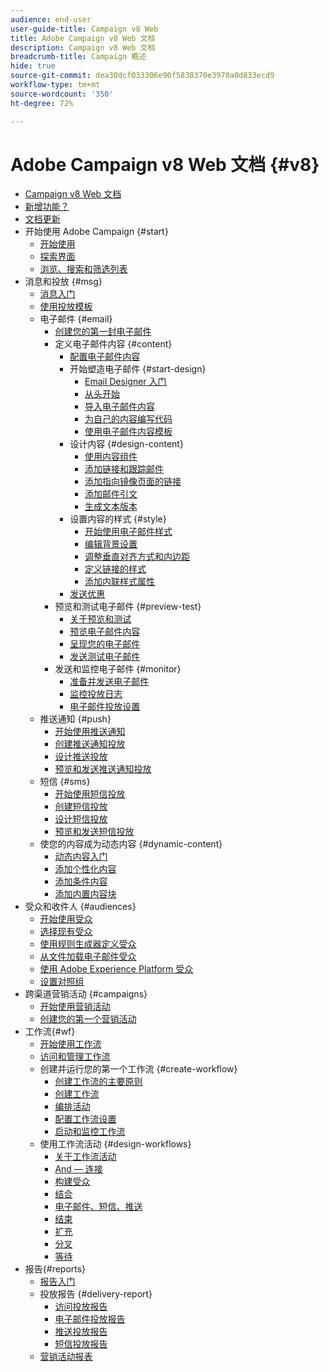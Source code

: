 ```yaml
---
audience: end-user
user-guide-title: Campaign v8 Web
title: Adobe Campaign v8 Web 文档
description: Campaign v8 Web 文档
breadcrumb-title: Campaign 概述
hide: true
source-git-commit: dea30dcf033306e90f5838370e3970a0d833ecd9
workflow-type: tm+mt
source-wordcount: '350'
ht-degree: 72%

---
```



# Adobe Campaign v8 Web 文档 {#v8}

+ [Campaign v8 Web 文档](campaign-web-home.md)
+ [新增功能？](rn/whats-new.md)
+ [文档更新](rn/documentation-updates.md)
+ 开始使用 Adobe Campaign {#start}
   + [开始使用](get-started/get-started.md)
   + [探索界面](get-started/user-interface.md)
   + [浏览、搜索和筛选列表](get-started/list-filters.md)
+ 消息和投放 {#msg}
   + [消息入门](msg/gs-messages.md)
   + [使用投放模板](msg/delivery-template.md)
   + 电子邮件 {#email}
      + [创建您的第一封电子邮件](email/create-email.md)
      + 定义电子邮件内容 {#content}
         + [配置电子邮件内容](content/edit-content.md)
         + 开始塑造电子邮件 {#start-design}
            + [Email Designer 入门](content/get-started-email-designer.md)
            + [从头开始](content/create-email-content.md)
            + [导入电子邮件内容](content/existing-content.md)
            + [为自己的内容编写代码](content/code-content.md)
            + [使用电子邮件内容模板](content/email-sample-templates.md)
         + 设计内容 {#design-content}
            + [使用内容组件](content/content-components.md)
            + [添加链接和跟踪邮件](content/message-tracking.md)
            + [添加指向镜像页面的链接](content/mirror-page.md)
            + [添加邮件引文](content/preheader.md)
            + [生成文本版本](content/text-version-email.md)
         + 设置内容的样式 {#style}
            + [开始使用电子邮件样式](content/get-started-email-style.md)
            + [编辑背景设置](content/backgrounds.md)
            + [调整垂直对齐方式和内边距](content/alignment-and-padding.md)
            + [定义链接的样式](content/styling-links.md)
            + [添加内联样式属性](content/inline-styling.md)
         + [发送优惠](content/offers.md)
      + 预览和测试电子邮件 {#preview-test}
         + [关于预览和测试](preview-test/preview-test.md)
         + [预览电子邮件内容](preview-test/preview-content.md)
         + [呈现您的电子邮件](preview-test/email-rendering.md)
         + [发送测试电子邮件](preview-test/proofs.md)
      + 发送和监控电子邮件 {#monitor}
         + [准备并发送电子邮件](monitor/prepare-send.md)
         + [监控投放日志](monitor/delivery-logs.md)
         + [电子邮件投放设置](advanced-settings/delivery-settings.md)
   + 推送通知 {#push}
      + [开始使用推送通知](push/gs-push.md)
      + [创建推送通知投放](push/create-push.md)
      + [设计推送投放](push/content-push.md)
      + [预览和发送推送通知投放](push/send-push.md)
   + 短信 {#sms}
      + [开始使用短信投放](sms/gs-sms.md)
      + [创建短信投放](sms/create-sms.md)
      + [设计短信投放](sms/content-sms.md)
      + [预览和发送短信投放](sms/send-sms.md)
   + 使您的内容成为动态内容 {#dynamic-content}
      + [动态内容入门](personalization/gs-personalization.md)
      + [添加个性化内容](personalization/personalize.md)
      + [添加条件内容](personalization/conditions.md)
      + [添加内置内容块](personalization/content-blocks.md)
+ 受众和收件人 {#audiences}
   + [开始使用受众](audience/about-audiences.md)
   + [选择现有受众](audience/add-audience.md)
   + [使用规则生成器定义受众](audience/segment-builder.md)
   + [从文件加载电子邮件受众](audience/file-audience.md)
   + [使用 Adobe Experience Platform 受众](audience/aep-audience.md)
   + [设置对照组](audience/control-group.md)
+ 跨渠道营销活动 {#campaigns}
   + [开始使用营销活动](campaigns/gs-campaigns.md)
   + [创建您的第一个营销活动](campaigns/create-campaigns.md)
+ 工作流{#wf}
   + [开始使用工作流](workflows/gs-workflows.md)
   + [访问和管理工作流](workflows/access-monitor.md)
   + 创建并运行您的第一个工作流 {#create-workflow}
      + [创建工作流的主要原则](workflows/gs-workflow-creation.md)
      + [创建工作流](workflows/create-workflow.md)
      + [编排活动](workflows/orchestrate-activities.md)
      + [配置工作流设置](workflows/workflow-settings.md)
      + [启动和监控工作流](workflows/start-monitor-workflows.md)
   + 使用工作流活动 {#design-workflows}
      + [关于工作流活动](workflows/activities/about-activities.md)
      + [And — 连接](workflows/activities/and-join.md)
      + [构建受众](workflows/activities/build-audience.md)
      + [结合](workflows/activities/combine.md)
      + [电子邮件、短信、推送](workflows/activities/email.md)
      + [结束](workflows/activities/end.md)
      + [扩充](workflows/activities/enrichment.md)
      + [分叉](workflows/activities/fork.md)
      + [等待](workflows/activities/wait.md)
+ 报告{#reports}
   + [报告入门](reporting/gs-reports.md)
   + 投放报告 {#delivery-report}
      + [访问投放报告](reporting/delivery-reports.md)
      + [电子邮件投放报告](reporting/email-report.md)
      + [推送投放报告](reporting/push-report.md)
      + [短信投放报告](reporting/sms-report.md)
   + [营销活动报表](reporting/campaign-reports.md)
